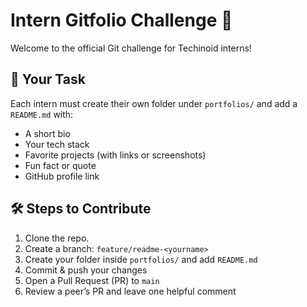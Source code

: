 # Intern Gitfolio Challenge 🚀

Welcome to the official Git challenge for Techinoid interns!

## 🚧 Your Task
Each intern must create their own folder under `portfolios/` and add a `README.md` with:

- A short bio
- Your tech stack
- Favorite projects (with links or screenshots)
- Fun fact or quote
- GitHub profile link

## 🛠️ Steps to Contribute

1. Clone the repo.
2. Create a branch: `feature/readme-<yourname>`
3. Create your folder inside `portfolios/` and add `README.md`
4. Commit & push your changes
5. Open a Pull Request (PR) to `main`
6. Review a peer’s PR and leave one helpful comment
